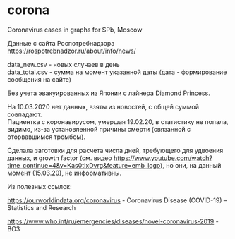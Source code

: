 # corona
Coronavirus cases in graphs for SPb, Moscow

Данные с сайта Роспотребнадзора https://rospotrebnadzor.ru/about/info/news/

data_new.csv - новых случаев в день </br>
data_total.csv - сумма на момент указанной даты (дата - формирование сообщения на сайте)

Без учета эвакуированных из Японии с лайнера Diamond Princess.

На 10.03.2020 нет данных, взяты из новостей, с общей суммой совпадают.</br>
Пациентка с коронавирусом, умершая 19.02.20, в статистику не попала, видимо, из-за установленной причины смерти (связанной с оторвавшимся тромбом).


Сделала заготовки для расчета числа дней, требующего для удвоения данных, и growth factor (см. видео https://www.youtube.com/watch?time_continue=4&v=Kas0tIxDvrg&feature=emb_logo), но они, на данный момент (15.03.20), не информативны.

Из полезных ссылок:

https://ourworldindata.org/coronavirus -  Coronavirus Disease (COVID-19) – Statistics and Research

https://www.who.int/ru/emergencies/diseases/novel-coronavirus-2019 - ВОЗ

